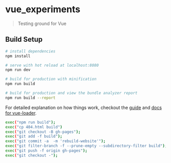 # vue_experiments

> Testing ground for Vue

## Build Setup

``` bash
# install dependencies
npm install

# serve with hot reload at localhost:8080
npm run dev

# build for production with minification
npm run build

# build for production and view the bundle analyzer report
npm run build --report
```

For detailed explanation on how things work, checkout the [guide](http://vuejs-templates.github.io/webpack/) and [docs for vue-loader](http://vuejs.github.io/vue-loader).

``` bash
exec("npm run build");
exec("cp 404.html build")
exec("git checkout -B gh-pages");
exec("git add -f build");
exec("git commit -a  -m 'rebuild-website'");
exec("git filter-branch -f --prune-empty --subdirectory-filter build");
exec("git push -f origin gh-pages");
exec("git checkout -");
```
